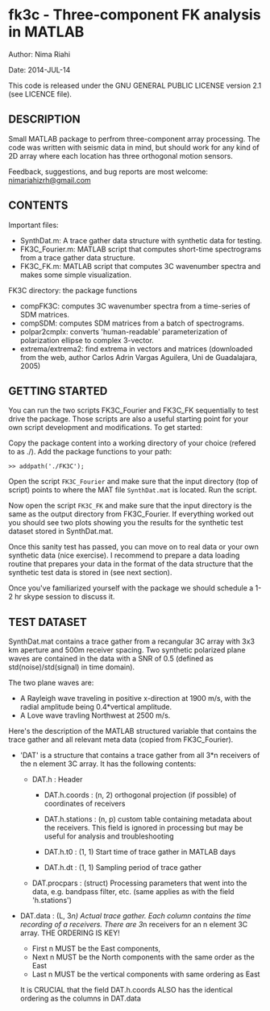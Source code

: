 # fk3c - Three-component FK analysis in MATLAB

Author: Nima Riahi

Date: 2014-JUL-14

This code is released under the GNU GENERAL PUBLIC LICENSE version 2.1 (see LICENCE file).


## DESCRIPTION

Small MATLAB package to perfrom three-component array processing. The code was written with seismic data in mind, but should work for any kind of 2D array where each location has three orthogonal motion sensors.

Feedback, suggestions, and bug reports are most welcome: nimariahizrh@gmail.com


## CONTENTS

Important files:

- SynthDat.m: A trace gather data structure with synthetic data for testing.
- FK3C_Fourier.m: MATLAB script that computes short-time spectrograms from a trace gather data structure.
- FK3C_FK.m: MATLAB script that computes 3C wavenumber spectra and makes some simple visualization.
	
FK3C directory: the package functions

  - compFK3C: computes 3C wavenumber spectra from a time-series of SDM matrices.
  - compSDM: computes SDM matrices from a batch of spectrograms.
  - polpar2cmplx: converts 'human-readable' parameterization of polarization ellipse to complex 3-vector.
  - extrema/extrema2: find extrema in vectors and matrices (downloaded from the web, author Carlos Adrin Vargas Aguilera, Uni de Guadalajara, 2005)
		

	
## GETTING STARTED

You can run the two scripts FK3C_Fourier and FK3C_FK sequentially to test drive the package. Those scripts are also a useful starting point for your own script development and modifications. To get started:

Copy the package content into a working directory of your choice (refered to as ./). Add the package functions to your path:

`>> addpath('./FK3C');`

Open the script `FK3C_Fourier` and make sure that the input directory (top of script) points to where the MAT file `SynthDat.mat` is located. Run the script.

Now open the script `FK3C_FK` and make sure that the input directory is the same as the output directory from FK3C_Fourier. If everything worked out you should see two plots showing you the results for the synthetic test dataset stored in SynthDat.mat.

Once this sanity test has passed, you can move on to real data or your own synthetic data (nice exercise). I recommend to prepare a data loading routine that prepares your data in the format of the data structure that the synthetic test data is stored in (see next section).

Once you've familiarized yourself with the package we should schedule a 1-2 hr skype session to discuss it.




## TEST DATASET

SynthDat.mat contains a trace gather from a recangular 3C array with 3x3 km aperture and 500m receiver spacing. Two synthetic polarized plane waves are contained in the data with a SNR of 0.5 (defined as std(noise)/std(signal) in time domain).

The two plane waves are:

- A Rayleigh wave traveling in positive x-direction at 1900 m/s, with the radial amplitude being 0.4*vertical amplitude.
- A Love wave travling Northwest at 2500 m/s.

Here's the description of the MATLAB structured variable that contains the trace gather and all relevant meta data (copied from FK3C_Fourier). 


- 'DAT' is a structure that contains a trace gather from all 3*n receivers of the n element 3C array. It has the following contents:
  - DAT.h             : Header

    - DAT.h.coords      : (n, 2) orthogonal projection (if possible) of coordinates of receivers

    - DAT.h.stations    : (n, p) custom table containing metadata about the receivers. This field is ignored in processing but may be useful for analysis and troubleshooting

    - DAT.h.t0          : (1, 1) Start time of trace gather in MATLAB days

    - DAT.h.dt          : (1, 1) Sampling period of trace gather

  - DAT.procpars      : (struct) Processing parameters that went into the data, e.g. bandpass filter, etc. (same applies as with the field 'h.stations')

- DAT.data          : (L, 3*n) Actual trace gather. Each column contains the time recording of a receivers. There are 3*n receivers for an n element 3C array. THE ORDERING IS KEY!
  
  - First n MUST be the East components,
  - Next n MUST be the North components with the same order as the East
  - Last n MUST be the vertical components with same ordering as East

  It is CRUCIAL that the field DAT.h.coords ALSO has the identical ordering as the columns in DAT.data


